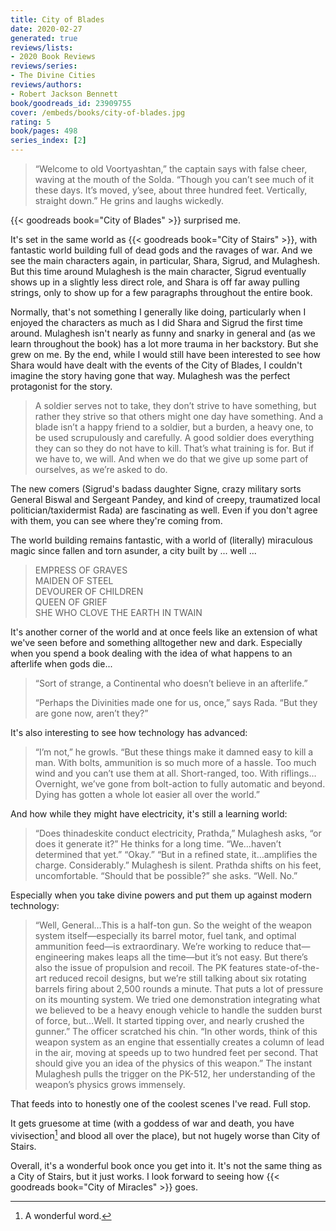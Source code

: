 ```yaml
---
title: City of Blades
date: 2020-02-27
generated: true
reviews/lists:
- 2020 Book Reviews
reviews/series:
- The Divine Cities
reviews/authors:
- Robert Jackson Bennett
book/goodreads_id: 23909755
cover: /embeds/books/city-of-blades.jpg
rating: 5
book/pages: 498
series_index: [2]
---
```

> “Welcome to old Voortyashtan,” the captain says with false cheer, waving at the mouth of the Solda. “Though you can’t see much of it these days. It’s moved, y’see, about three hundred feet. Vertically, straight down.” He grins and laughs wickedly.  

{{< goodreads book="City of Blades" >}} surprised me.  

<!--more-->

It's set in the same world as {{< goodreads book="City of Stairs" >}}, with fantastic world building full of dead gods and the ravages of war. And we see the main characters again, in particular, Shara, Sigrud, and Mulaghesh. But this time around Mulaghesh is the main character, Sigrud eventually shows up in a slightly less direct role, and Shara is off far away pulling strings, only to show up for a few paragraphs throughout the entire book.  

Normally, that's not something I generally like doing, particularly when I enjoyed the characters as much as I did Shara and Sigrud the first time around. Mulaghesh isn't nearly as funny and snarky in general and (as we learn throughout the book) has a lot more trauma in her backstory. But she grew on me. By the end, while I would still have been interested to see how Shara would have dealt with the events of the City of Blades, I couldn't imagine the story having gone that way. Mulaghesh was the perfect protagonist for the story.  

> A soldier serves not to take, they don’t strive to have something, but rather they strive so that others might one day have something. And a blade isn’t a happy friend to a soldier, but a burden, a heavy one, to be used scrupulously and carefully. A good soldier does everything they can so they do not have to kill. That’s what training is for. But if we have to, we will. And when we do that we give up some part of ourselves, as we’re asked to do.

The new comers (Sigrud's badass daughter Signe, crazy military sorts General Biswal and Sergeant Pandey, and kind of creepy, traumatized local politician/taxidermist Rada) are fascinating as well. Even if you don't agree with them, you can see where they're coming from.  

The world building remains fantastic, with a world of (literally) miraculous magic since fallen and torn asunder, a city built by ... well ...  

> EMPRESS OF GRAVES   
> MAIDEN OF STEEL   
> DEVOURER OF CHILDREN   
> QUEEN OF GRIEF   
> SHE WHO CLOVE THE EARTH IN TWAIN  

It's another corner of the world and at once feels like an extension of what we've seen before and something alltogether new and dark. Especially when you spend a book dealing with the idea of what happens to an afterlife when gods die...  

> “Sort of strange, a Continental who doesn’t believe in an afterlife.”  
>
> “Perhaps the Divinities made one for us, once,” says Rada. “But they are gone now, aren’t they?”  

It's also interesting to see how technology has advanced:  

> “I’m not,” he growls. “But these things make it damned easy to kill a man. With bolts, ammunition is so much more of a hassle. Too much wind and you can’t use them at all. Short-ranged, too. With riflings…Overnight, we’ve gone from bolt-action to fully automatic and beyond. Dying has gotten a whole lot easier all over the world.”

And how while they might have electricity, it's still a learning world:  

> “Does thinadeskite conduct electricity, Prathda,” Mulaghesh asks, “or does it generate it?” He thinks for a long time. “We…haven’t determined that yet.” “Okay.” “But in a refined state, it…amplifies the charge. Considerably.” Mulaghesh is silent. Prathda shifts on his feet, uncomfortable. “Should that be possible?” she asks. “Well. No.”

Especially when you take divine powers and put them up against modern technology:  

> “Well, General…This is a half-ton gun. So the weight of the weapon system itself—especially its barrel motor, fuel tank, and optimal ammunition feed—is extraordinary. We’re working to reduce that—engineering makes leaps all the time—but it’s not easy. But there’s also the issue of propulsion and recoil. The PK features state-of-the-art reduced recoil designs, but we’re still talking about six rotating barrels firing about 2,500 rounds a minute. That puts a lot of pressure on its mounting system. We tried one demonstration integrating what we believed to be a heavy enough vehicle to handle the sudden burst of force, but…Well. It started tipping over, and nearly crushed the gunner.” The officer scratched his chin. “In other words, think of this weapon system as an engine that essentially creates a column of lead in the air, moving at speeds up to two hundred feet per second. That should give you an idea of the physics of this weapon.” The instant Mulaghesh pulls the trigger on the PK-512, her understanding of the weapon’s physics grows immensely.

That feeds into to honestly one of the coolest scenes I've read. Full stop.  

It gets gruesome at time (with a goddess of war and death, you have vivisection[^vivisection] and blood all over the place), but not hugely worse than City of Stairs.  

Overall, it's a wonderful book once you get into it. It's not the same thing as a City of Stairs, but it just works. I look forward to seeing how {{< goodreads book="City of Miracles" >}} goes.  

[^vivisection]: A wonderful word.